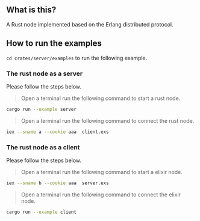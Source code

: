 
## What is this?
A Rust node implemented based on the Erlang distributed protocol.

## How to run the examples
`cd crates/server/examples` to run the following example.
### The rust node as a server
Please follow the steps below.

> Open a terminal run the following command  to start a rust node.
``` bash
cargo run --example server
```
> Open a terminal run the following command to connect the rust node.
```bash
iex --sname a --cookie aaa  client.exs
```


### The rust node as a client
Please follow the steps below.

> Open a terminal run the following command  to start a elixir node.
``` bash
iex --sname b --cookie aaa  server.exs
```
> Open a terminal run the following command to connect the elixir node.
```bash
cargo run --example client
```